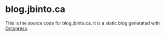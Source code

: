 # blog.jbinto.ca

This is the source code for blog.jbinto.ca. It is a static blog generated with
[Octopress](https://github.com/imathis/octopress). 
